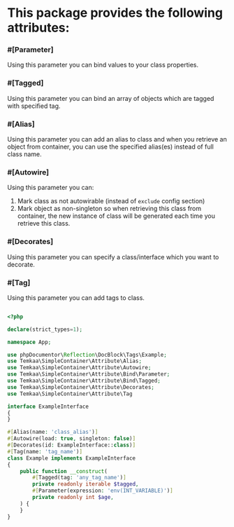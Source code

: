 # This package provides the following attributes:

### \#[Parameter]
Using this parameter you can bind values to your class properties.

### \#[Tagged]
Using this parameter you can bind an array of objects which are tagged with specified tag.

### \#[Alias]
Using this parameter you can add an alias to class and when you retrieve an object from container, you can use the 
specified alias(es) instead of full class name.

### \#[Autowire]
Using this parameter you can:
1. Mark class as not autowirable (instead of `exclude` config section)
2. Mark object as non-singleton so when retrieving this class from container, the new instance of class will be generated
each time you retrieve this class.

### \#[Decorates]
Using this parameter you can specify a class/interface which you want to decorate.

### \#[Tag]
Using this parameter you can add tags to class.

```php

<?php

declare(strict_types=1);

namespace App;

use phpDocumentor\Reflection\DocBlock\Tags\Example;
use Temkaa\SimpleContainer\Attribute\Alias;
use Temkaa\SimpleContainer\Attribute\Autowire;
use Temkaa\SimpleContainer\Attribute\Bind\Parameter;
use Temkaa\SimpleContainer\Attribute\Bind\Tagged;
use Temkaa\SimpleContainer\Attribute\Decorates;
use Temkaa\SimpleContainer\Attribute\Tag

interface ExampleInterface
{
}

#[Alias(name: 'class_alias')]
#[Autowire(load: true, singleton: false)]
#[Decorates(id: ExampleInterface::class)]
#[Tag(name: 'tag_name')]
class Example implements ExampleInterface
{
    public function __construct(
        #[Tagged(tag: 'any_tag_name')]
        private readonly iterable $tagged,
        #[Parameter(expression: 'env(INT_VARIABLE)')]
        private readonly int $age,
    ) {
    }
}
```
